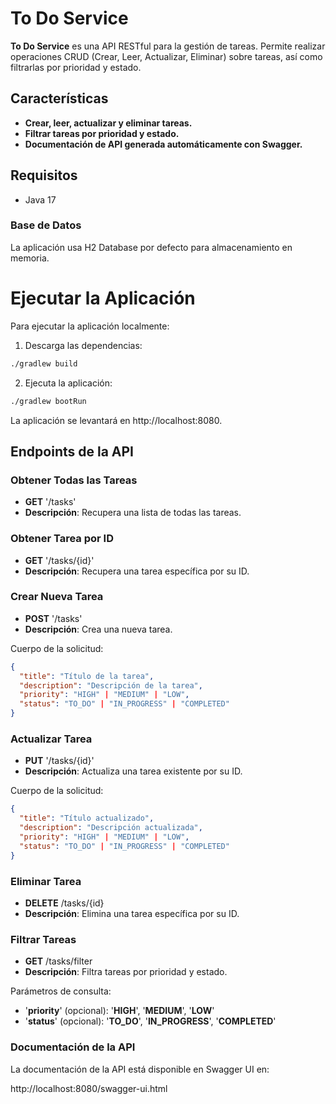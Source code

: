 # To Do Service

**To Do Service** es una API RESTful para la gestión de tareas. Permite realizar operaciones CRUD (Crear, Leer, Actualizar, Eliminar) sobre tareas, así como filtrarlas por prioridad y estado.

## Características

- **Crear, leer, actualizar y eliminar tareas.**
- **Filtrar tareas por prioridad y estado.**
- **Documentación de API generada automáticamente con Swagger.**

## Requisitos

- Java 17


### Base de Datos

La aplicación usa H2 Database por defecto para almacenamiento en memoria.

# Ejecutar la Aplicación

Para ejecutar la aplicación localmente:

1. Descarga las dependencias:
```bash
./gradlew build
```
2. Ejecuta la aplicación:
```bash
./gradlew bootRun
```
La aplicación se levantará en http://localhost:8080.

## Endpoints de la API
### Obtener Todas las Tareas
- **GET** '/tasks'
- **Descripción**: Recupera una lista de todas las tareas.

### Obtener Tarea por ID
- **GET** '/tasks/{id}'
- **Descripción**: Recupera una tarea específica por su ID.

### Crear Nueva Tarea
- **POST** '/tasks'
- **Descripción**: Crea una nueva tarea.

Cuerpo de la solicitud:
```json
{
  "title": "Título de la tarea",
  "description": "Descripción de la tarea",
  "priority": "HIGH" | "MEDIUM" | "LOW",
  "status": "TO_DO" | "IN_PROGRESS" | "COMPLETED"
}
```

### Actualizar Tarea
- **PUT** '/tasks/{id}'
- **Descripción**: Actualiza una tarea existente por su ID.

Cuerpo de la solicitud:
```json
{
  "title": "Título actualizado",
  "description": "Descripción actualizada",
  "priority": "HIGH" | "MEDIUM" | "LOW",
  "status": "TO_DO" | "IN_PROGRESS" | "COMPLETED"
}
```

### Eliminar Tarea
- **DELETE** /tasks/{id}
- **Descripción**: Elimina una tarea específica por su ID.

### Filtrar Tareas
- **GET** /tasks/filter
- **Descripción**: Filtra tareas por prioridad y estado.

Parámetros de consulta:

- '**priority**' (opcional): '**HIGH**', '**MEDIUM**', '**LOW**'
- '**status**' (opcional): '**TO_DO**', '**IN_PROGRESS**', '**COMPLETED**'

### Documentación de la API

La documentación de la API está disponible en Swagger UI en:

http://localhost:8080/swagger-ui.html
